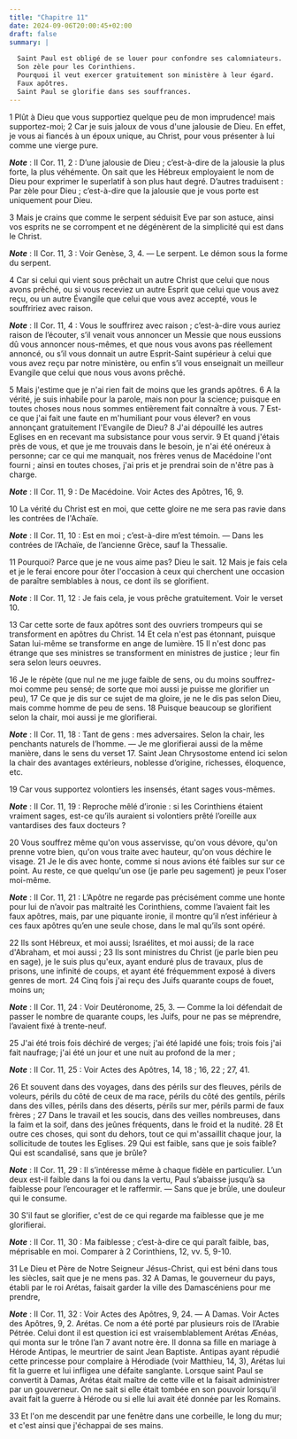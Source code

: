 ```yaml
---
title: "Chapitre 11"
date: 2024-09-06T20:00:45+02:00
draft: false
summary: |
  
  Saint Paul est obligé de se louer pour confondre ses calomniateurs.
  Son zèle pour les Corinthiens.
  Pourquoi il veut exercer gratuitement son ministère à leur égard.
  Faux apôtres.
  Saint Paul se glorifie dans ses souffrances.
---
```



1 Plût à Dieu que vous supportiez quelque peu de mon imprudence! mais supportez-moi; 2 Car je suis jaloux de vous d'une jalousie de Dieu. En effet, je vous ai fiancés à un époux unique, au Christ, pour vous présenter à lui comme une vierge pure.

***Note*** :  II Cor. 11, 2 : D’une jalousie de Dieu ; c’est-à-dire de la jalousie la plus forte, la plus véhémente. On sait que les Hébreux employaient le nom de Dieu pour exprimer le superlatif à son plus haut degré. D’autres traduisent : Par zèle pour Dieu ; c’est-à-dire que la jalousie que je vous porte est uniquement pour Dieu.

3 Mais je crains que comme le serpent séduisit Eve par son astuce, ainsi vos esprits ne se corrompent et ne dégénèrent de la simplicité qui est dans le Christ.

***Note*** :  II Cor. 11, 3 : Voir Genèse, 3, 4. ― Le serpent. Le démon sous la forme du serpent.

4 Car si celui qui vient sous prêchait un autre Christ que celui que nous avons prêché, ou si vous receviez un autre Esprit que celui que vous avez reçu, ou un autre Évangile que celui que vous avez accepté, vous le souffririez avec raison.

***Note*** :  II Cor. 11, 4 : Vous le souffrirez avec raison ; c’est-à-dire vous auriez raison de l’écouter, s’il venait vous annoncer un Messie que nous eussions dû vous annoncer nous-mêmes, et que nous vous avons pas réellement annoncé, ou s’il vous donnait un autre Esprit-Saint supérieur à celui que vous avez reçu par notre ministère, ou enfin s’il vous enseignait un meilleur Evangile que celui que nous vous avons prêché.

5 Mais j'estime que je n'ai rien fait de moins que les grands apôtres. 6 A la vérité, je suis inhabile pour la parole, mais non pour la science; puisque en toutes choses nous nous sommes entièrement fait connaître à vous. 7 Est-ce que j'ai fait une faute en m'humiliant pour vous élever? en vous annonçant gratuitement l'Evangile de Dieu? 8 J'ai dépouillé les autres Eglises en en recevant ma subsistance pour vous servir. 9 Et quand j'étais près de vous, et que je me trouvais dans le besoin, je n'ai été onéreux à personne; car ce qui me manquait, nos frères venus de Macédoine l'ont fourni ; ainsi en toutes choses, j'ai pris et je prendrai soin de n'être pas à charge.

***Note*** :  II Cor. 11, 9 : De Macédoine. Voir Actes des Apôtres, 16, 9.

10 La vérité du Christ est en moi, que cette gloire ne me sera pas ravie dans les contrées de l'Achaïe.

***Note*** :  II Cor. 11, 10 : Est en moi ; c’est-à-dire m’est témoin. ― Dans les contrées de l’Achaïe, de l’ancienne Grèce, sauf la Thessalie.

11 Pourquoi? Parce que je ne vous aime pas? Dieu le sait. 12 Mais je fais cela et je le ferai encore pour ôter l'occasion à ceux qui cherchent une occasion de paraître semblables à nous, ce dont ils se glorifient.

***Note*** :  II Cor. 11, 12 : Je fais cela, je vous prêche gratuitement. Voir le verset 10.

13 Car cette sorte de faux apôtres sont des ouvriers trompeurs qui se transforment en apôtres du Christ. 14 Et cela n'est pas étonnant, puisque Satan lui-même se transforme en ange de lumière. 15 Il n'est donc pas étrange que ses ministres se transforment en ministres de justice ; leur fin sera selon leurs oeuvres.


16 Je le répète (que nul ne me juge faible de sens, ou du moins souffrez-moi comme peu sensé; de sorte que moi aussi je puisse me glorifier un peu), 17 Ce que je dis sur ce sujet de ma gloire, je ne le dis pas selon Dieu, mais comme homme de peu de sens. 18 Puisque beaucoup se glorifient selon la chair, moi aussi je me glorifierai.

***Note*** :  II Cor. 11, 18 : Tant de gens : mes adversaires. Selon la chair, les penchants naturels de l’homme. ― Je me glorifierai aussi de la même manière, dans le sens du verset 17. Saint Jean Chrysostome entend ici selon la chair des avantages extérieurs, noblesse d’origine, richesses, éloquence, etc.

19 Car vous supportez volontiers les insensés, étant sages vous-mêmes.

***Note*** :  II Cor. 11, 19 : Reproche mêlé d’ironie : si les Corinthiens étaient vraiment sages, est-ce qu’ils auraient si volontiers prêté l’oreille aux vantardises des faux docteurs ?

20 Vous souffrez même qu'on vous asservisse, qu'on vous dévore, qu'on prenne votre bien, qu'on vous traite avec hauteur, qu'on vous déchire le visage. 21 Je le dis avec honte, comme si nous avions été faibles sur sur ce point. Au reste, ce que quelqu'un ose (je parle peu sagement) je peux l'oser moi-même.

***Note*** :  II Cor. 11, 21 : L’Apôtre ne regarde pas précisément comme une honte pour lui de n’avoir pas maltraité les Corinthiens, comme l’avaient fait les faux apôtres, mais, par une piquante ironie, il montre qu’il n’est inférieur à ces faux apôtres qu’en une seule chose, dans le mal qu’ils sont opéré.


22 Ils sont Hébreux, et moi aussi; Israélites, et moi aussi; de la race d'Abraham, et moi aussi ; 23 Ils sont ministres du Christ (je parle bien peu en sage), je le suis plus qu'eux, ayant enduré plus de travaux, plus de prisons, une infinité de coups, et ayant été fréquemment exposé à divers genres de mort. 24 Cinq fois j'ai reçu des Juifs quarante coups de fouet, moins un;

***Note*** :  II Cor. 11, 24 : Voir Deutéronome, 25, 3. ― Comme la loi défendait de passer le nombre de quarante coups, les Juifs, pour ne pas se méprendre, l’avaient fixé à trente-neuf.

25 J'ai été trois fois déchiré de verges; j'ai été lapidé une fois; trois fois j'ai fait naufrage; j'ai été un jour et une nuit au profond de la mer ;

***Note*** :  II Cor. 11, 25 : Voir Actes des Apôtres, 14, 18 ; 16, 22 ; 27, 41.

26 Et souvent dans des voyages, dans des périls sur des fleuves, périls de voleurs, périls du côté de ceux de ma race, périls du côté des gentils, périls dans des villes, périls dans des déserts, périls sur mer, périls parmi de faux frères ; 27 Dans le travail et les soucis, dans des veilles nombreuses, dans la faim et la soif, dans des jeûnes fréquents, dans le froid et la nudité. 28 Et outre ces choses, qui sont du dehors, tout ce qui m'assaillit chaque jour, la sollicitude de toutes les Eglises. 29 Qui est faible, sans que je sois faible? Qui est scandalisé, sans que je brûle?

***Note*** :  II Cor. 11, 29 : Il s’intéresse même à chaque fidèle en particulier. L’un deux est-il faible dans la foi ou dans la vertu, Paul s’abaisse jusqu’à sa faiblesse pour l’encourager et le raffermir. ― Sans que je brûle, une douleur qui le consume.


30 S'il faut se glorifier, c'est de ce qui regarde ma faiblesse que je me glorifierai.

***Note*** :  II Cor. 11, 30 : Ma faiblesse ; c’est-à-dire ce qui paraît faible, bas, méprisable en moi. Comparer à 2 Corinthiens, 12, vv. 5, 9-10.

31 Le Dieu et Père de Notre Seigneur Jésus-Christ, qui est béni dans tous les siècles, sait que je ne mens pas. 32 A Damas, le gouverneur du pays, établi par le roi Arétas, faisait garder la ville des Damascéniens pour me prendre,

***Note*** :  II Cor. 11, 32 : Voir Actes des Apôtres, 9, 24. ― A Damas. Voir Actes des Apôtres, 9, 2. Arétas. Ce nom a été porté par plusieurs rois de l’Arabie Pétrée. Celui dont il est question ici est vraisemblablement Arétas Ænéas, qui monta sur le trône l’an 7 avant notre ère. Il donna sa fille en mariage à Hérode Antipas, le meurtrier de saint Jean Baptiste. Antipas ayant répudié cette princesse pour complaire à Hérodiade (voir Matthieu, 14, 3), Arétas lui fit la guerre et lui infligea une défaite sanglante. Lorsque saint Paul se convertit à Damas, Arétas était maître de cette ville et la faisait administrer par un gouverneur. On ne sait si elle était tombée en son pouvoir lorsqu’il avait fait la guerre à Hérode ou si elle lui avait été donnée par les Romains.

33 Et l'on me descendit par une fenêtre dans une corbeille, le long du mur; et c'est ainsi que j'échappai de ses mains.

